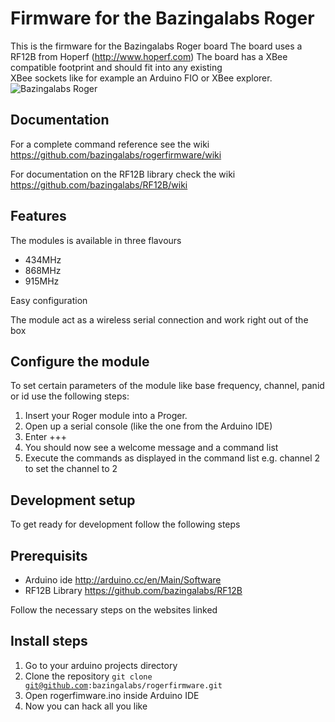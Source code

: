 # Firmware for the Bazingalabs Roger
This is the firmware for the Bazingalabs Roger board 
The board uses a RF12B from Hoperf (http://www.hoperf.com)
The board has a XBee compatible footprint and should fit into any existing  
XBee sockets like for example an Arduino FIO or XBee explorer.
![Bazingalabs Roger](http://www.bazingalabs.com/assets/products/11/large/IMG_1577.jpg?1327752108 "Bazingalabs Roger]")

## Documentation
For a complete command reference see the wiki  
https://github.com/bazingalabs/rogerfirmware/wiki  

For documentation on the RF12B library check the wiki https://github.com/bazingalabs/RF12B/wiki

## Features
The modules is available in three flavours  
* 434MHz
* 868MHz
* 915MHz

Easy configuration  

The module act as a wireless serial connection and work right out of the box  
 
## Configure the module
To set certain parameters of the module like base frequency, channel, panid or id use the following steps:

1. Insert your Roger module into a Proger.
2. Open up a serial console (like the one from the Arduino IDE)
3. Enter +++
4. You should now see a welcome message and a command list
5. Execute the commands as displayed in the command list e.g. channel 2 to set the channel to 2


## Development setup
To get ready for development follow the following steps

## Prerequisits
* Arduino ide http://arduino.cc/en/Main/Software
* RF12B Library https://github.com/bazingalabs/RF12B

Follow the necessary steps on the websites linked

## Install steps 
1. Go to your arduino projects directory
2. Clone the repository
<code>git clone git@github.com:bazingalabs/rogerfirmware.git</code>
3. Open rogerfimware.ino inside Arduino IDE
4. Now you can hack all you like


